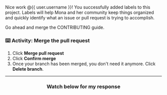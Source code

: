 Nice work @{{ user.username }}! You successfully added labels to this project. Labels will help Mona and her community keep things organized and quickly identify what an issue or pull request is trying to accomplish.

Go ahead and merge the CONTRIBUTING guide.

### :keyboard: Activity: Merge the pull request

1. Click **Merge pull request**
1. Click **Confirm merge**
1. Once your branch has been merged, you don't need it anymore. Click **Delete branch**.

<hr>
<h3 align="center">Watch below for my response</h3>
